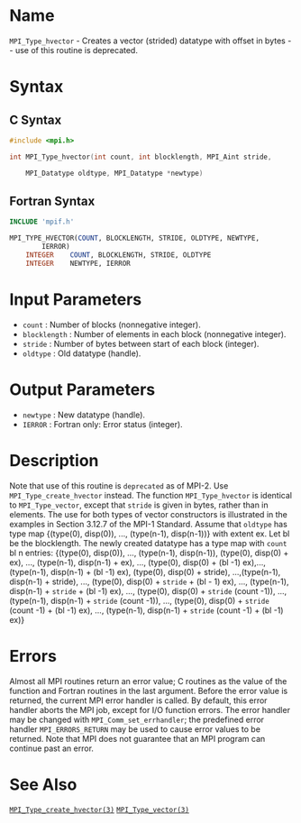 # Name

`MPI_Type_hvector` - Creates a vector (strided) datatype with offset
in bytes -- use of this routine is deprecated.

# Syntax

## C Syntax

```c
#include <mpi.h>

int MPI_Type_hvector(int count, int blocklength, MPI_Aint stride,

    MPI_Datatype oldtype, MPI_Datatype *newtype)
```

## Fortran Syntax

```fortran
INCLUDE 'mpif.h'

MPI_TYPE_HVECTOR(COUNT, BLOCKLENGTH, STRIDE, OLDTYPE, NEWTYPE,
        IERROR)
    INTEGER    COUNT, BLOCKLENGTH, STRIDE, OLDTYPE
    INTEGER    NEWTYPE, IERROR
```


# Input Parameters

* `count` : Number of blocks (nonnegative integer).
* `blocklength` : Number of elements in each block (nonnegative integer).
* `stride` : Number of bytes between start of each block (integer).
* `oldtype` : Old datatype (handle).

# Output Parameters

* `newtype` : New datatype (handle).
* `IERROR` : Fortran only: Error status (integer).

# Description

Note that use of this routine is `deprecated` as of MPI-2. Use
`MPI_Type_create_hvector` instead.
The function `MPI_Type_hvector` is identical to `MPI_Type_vector`, except
that `stride` is given in bytes, rather than in elements. The use for both
types of vector constructors is illustrated in the examples in Section
3.12.7 of the MPI-1 Standard.
Assume that `oldtype` has type map
        {(type(0), disp(0)), ..., (type(n-1), disp(n-1))}
with extent ex. Let bl be the blocklength. The newly created datatype
has a type map with `count`  bl  n entries:
      {(type(0), disp(0)), ..., (type(n-1), disp(n-1)),
      (type(0), disp(0) + ex), ..., (type(n-1), disp(n-1) + ex),
      ..., (type(0), disp(0) + (bl -1)  ex),...,(type(n-1),
      disp(n-1) + (bl -1)  ex), (type(0), disp(0) + stride),
      ...,(type(n-1), disp(n-1) + stride), ..., (type(0),
      disp(0) + `stride` + (bl - 1)  ex), ..., (type(n-1),
      disp(n-1) + `stride` + (bl -1)  ex), ..., (type(0),
      disp(0) + `stride`  (count -1)), ...,(type(n-1),
      disp(n-1) + `stride`  (count -1)), ..., (type(0),
      disp(0) + `stride`  (count -1) + (bl -1)  ex), ...,
      (type(n-1), disp(n-1) + `stride`  (count -1) + (bl -1)  ex)}

# Errors

Almost all MPI routines return an error value; C routines as the value
of the function and Fortran routines in the last argument.
Before the error value is returned, the current MPI error handler is
called. By default, this error handler aborts the MPI job, except for
I/O function errors. The error handler may be changed with
`MPI_Comm_set_errhandler`; the predefined error handler `MPI_ERRORS_RETURN`
may be used to cause error values to be returned. Note that MPI does not
guarantee that an MPI program can continue past an error.

# See Also

[`MPI_Type_create_hvector(3)`](./?file=MPI_Type_create_hvector.md)
[`MPI_Type_vector(3)`](./?file=MPI_Type_vector.md)
